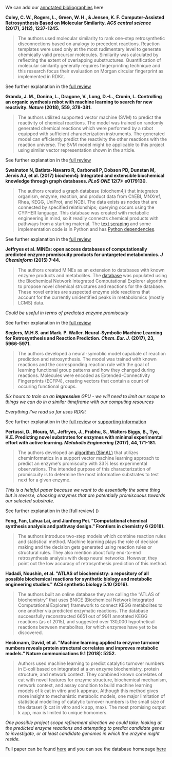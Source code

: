 We can add our [annotated bibliographies](https://guides.library.cornell.edu/annotatedbibliography) here

**Coley, C. W., Rogers, L., Green, W. H., & Jensen, K. F. Computer-Assisted Retrosynthesis Based on Molecular Similarity. *ACS central science* (2017), 3(12), 1237-1245.**
> The authors used molecular similarity to rank one-step retrosynthetic disconnections based on analogy to precedent reactions. Reaction templates were used only at the most rudimentary level to generate chemically valid precursor molecules. Similarity was calculated by reflecting the extent of overlapping substructures. Quantification of molecular similarity generally requires fingerprinting technique and this research focus their evaluation on Morgan circular fingerprint as implemented in RDKit. 


See further explanation in the [full review](https://github.com/theicechol/metamoles/blob/master/Related%20articles/Computer-Assisted%20Retrosynthesis%20Based%20on%20Molecular%20Similarity.pdf)

**Granda, J. M., Donina, L., Dragone, V., Long, D.-L., Cronin, L. Controlling an organic synthesis robot with machine learning to search for new reactivity. *Nature* (2018), 559, 378-381.**
> The authors utilized supported vector machine (SVM) to predict the reactivity of chemical reactions. The model was trained on randomly generated chemical reactions which were performed by a robot equipped with sufficient characterization instruments. The generated model can efficiently predict the reactivity the other reactions with the reaction universe. The SVM model might be applicable to this project using similar vector representation shown in the article.

See further explanation in the [full review](https://github.com/theicechol/metamoles/wiki/2018---Controlling-an-organic-synthesis-robot-with-machine-learning-to-search-for-new-reactivity)

**Swainston N, Batista-Navarro R, Carbonell P, Dobson PD, Dunstan M, Jervis AJ, et al. (2017) biochem4j: Integrated and extensible
biochemical knowledge through graph databases. *PLoS ONE* 12(7): e0179130.**
> The authors created a graph database (biochem4j) that integrates organism, enzyme, reaction, and product data from ChEBI, MNXref, Rhea, KEGG, UniProt, and NCBI. The data exists as nodes that are connected by specified relationships; querying occurs using the CYPHER language. This database was created with metabolic engineering in mind, so it readily connects chemical products with pathways from a starting material. The [text scraping](https://github.com/synbiochem/biochem4j) and some implementation code is in Python and has [Python dependencies](https://github.com/synbiochem/synbiochem-py).

See further explanation in the [full review](https://doi.org/10.1371/journal.pone.0179130)

**Jeffryes et al. MINEs: open access databases of computationally predicted enzyme promiscuity products for untargeted metabolomics. *J Cheminform* (2015) 7:44.**
> The authors created MINEs as an extension to databases with known enzyme products and metabolites. The [database](http://minedatabase.mcsanl.gov) was populated using the Biochemical Network Integrated Computational Explorer algorithm to propose novel chemical structures and reactions for the database. These novel entries are suspected enzyme side reactions that account for the currently unidentified peaks in metabolomics (mostly LCMS) data.

*Could be useful in terms of predicted enzyme promiscuity*

See further explanation in the [full review](https://github.com/theicechol/metamoles/blob/master/Related%20articles/MINEsOpenAccessDatabasesOfComp.pdf)

**Seglers, M.H.S. and Mark. P. Waller. Neural-Symbolic Machine Learning for Retrosynthesis and Reaction Prediction. *Chem. Eur. J.* (2017), 23, 5966-5971.** 
> The authors developed a neural-symoblic model capabale of reaction prediction and retrosynthesis. The model was trained with known reactions and the corresponding reaction rule with the goal of learning functional group patterns and how they changed during reactions. Molecules were encoded as Extended-Connectivity Fingerprints (ECFP4), creating vectors that contain a count of occuring functional groups. 

*Six hours to train on an **impressive** GPU - we will need to limit our scope to things we can do in a similar timeframe with our computing resources*

*Everything I've read so far uses RDKit*

See further explanation in the [full review](https://github.com/theicechol/metamoles/blob/master/Related%20articles/Neural-Symbolic%20Machine%20Learning%20for%20Retrosynthesis.pdf) or [supporting information](chem201605499-sup-0001-misc_information.pdf)

**Pertussi, D., Moura, M., Jeffryes, J., Prabhu, S., Walters Biggs, B., Tyo, K.E. Predicting novel substrates for enzymes with minimal experimental effort with active learning. *Metabolic Engineering* (2017), 44, 171-181.**
> The authors developed an [algorithm (SimAL)](https://github.com/tyo-nu/SimAL) that utilizes cheminformatics in a support vector machine learning approach to predict an enzyme's promiscuity with 33% less experimental observations. The intended purpose of this characterization of promiscuity is to determine the most informative substrates to test next for a given enzyme.

*This is a helpful paper because we want to do essentially the same thing but in reverse, choosing enzymes that are potentially promiscuous towards our selected substrate.*

See further explanation in the [full review]
()

**Feng, Fan, Luhua Lai, and Jianfeng Pei. "Computational chemical synthesis analysis and pathway design." Frontiers in chemistry 6 (2018).**
> The authors introduce two-step models which combine reaction rules and statistical method. Machine learning plays the role of decision making and the decision gets generated using reaction rules or structural rules. They also mention about fully end-to-end retrosynthesis analysis with deep neural networks. However, they point out the low accuracy of retrosynthesis prediction of this method. 

**Hadadi, Noushin, et al. "ATLAS of biochemistry: a repository of all possible biochemical reactions for synthetic biology and metabolic engineering studies." ACS synthetic biology 5.10 (2016).**
> The authors built an online database they are calling the “ATLAS of biochemistry” that uses BNICE (Biochemical Network Integrated Computational Explorer) framework to connect KEGG metabolites to one another via predicted enzymatic reactions. The database successfully reconstructed 6651 out of 9911 annotated KEGG reactions (as of 2015), and suggested over 130,000 hypothetical reactions between metabolites, for which enzymes have yet to be discovered.


**Heckmann, David, et al. "Machine learning applied to enzyme turnover numbers reveals protein structural correlates and improves metabolic models." Nature communications 9.1 (2018): 5252.**

> Authors used machine learning to predict catalytic turnover numbers in E-coli based on integrated at a on enzyme biochemistry, protein structure, and network context. They combined known correlates of cat with novel features for enzyme structure, biochemical mechanism, network context, and assay condition to build machine learning models of k cat in vitro and k appmax. Although this method gives more insight to mechanistic metabolic models, one major limitation of statistical modelling of catalytic turnover numbers is the small size of the dataset (k cat in vitro and k app, max). The most promising output k app, max is limited to unique homomers. 


_One possible project scope refinement direction we could take: looking at the predicted enzyme reactions and attempting to predict candidate genes to investigate, or at least candidate genomes in which the enzyme might reside._

Full paper can be found [here](https://pubs.acs.org/doi/abs/10.1021/acssynbio.6b00054) and you can see the database homepage [here](http://lcsb-databases.epfl.ch/atlas/Home)